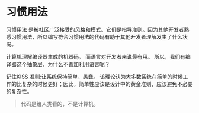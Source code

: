 # 习惯用法

[习惯用法](https://en.wikipedia.org/wiki/Programming_idiom) 是被社区广泛接受的风格和模式。它们是指导准则。因为其他开发者熟悉习惯用法，所以编写符合习惯用法的代码有助于其他开发者理解发生了什么状况。

计算机理解编译器生成的机器码。
而语言对开发者来说最有用。
所以，我们有编译器这个抽象层，为什么不善加利用语言呢？

记住[KISS 准则](https://en.wikipedia.org/wiki/KISS_principle):让系统保持简单，愚蠢。
该理论认为大多数系统在简单的时候工作的比复杂的时候更好；因此，简单性应该是设计中的黄金准则，应该避免不必要的复杂性。

> 代码是给人类看的，不是计算机。
>